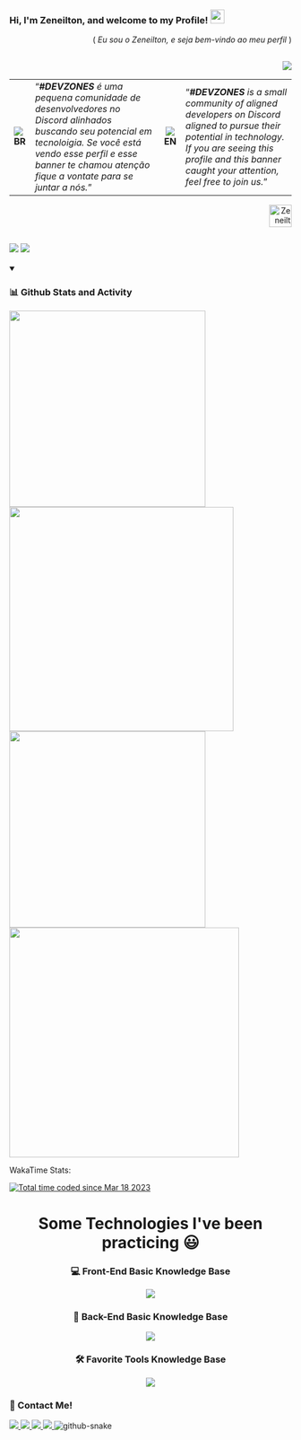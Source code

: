 <h3 align="left">Hi, I'm Zeneilton, and welcome to my Profile! <img src="https://media.giphy.com/media/hvRJCLFzcasrR4ia7z/giphy.gif" width="25px"></h3> 
<p align="right">( <em>Eu sou o Zeneilton, e seja bem-vindo ao meu perfil</em> )</p>

##
<div align="right">
  <a href="https://discord.me/devzones">
    <img src="https://github.com/zeneiltongpdev/zeneiltongpdev/blob/main/images/DEV.png?raw=true" >
  </a>
<table align="left">
  <tr>
    <td>
      <b>
        <a><img src="https://github.com/zeneiltongpdev/zeneiltongpdev/blob/main/icons/brazil-flag.gif?raw=true">BR</a>
      </b>
    </td>
    <td>
      <q><em><strong>#DEVZONES</strong> é uma pequena comunidade de desenvolvedores no Discord alinhados buscando seu potencial em tecnoloigia. Se você está vendo esse perfil e esse banner te chamou atenção fique a vontate para se juntar a nós.</em></q>
    </td>
    <td align="center">
      <b>
        <a><img src="https://github.com/zeneiltongpdev/zeneiltongpdev/blob/main/icons/united-states.gif?raw=true">EN</a>
      </b>
    </td>
    <td>
      <q><em><strong>#DEVZONES</strong> is a small community of aligned developers on Discord aligned to pursue their potential in technology. If you are seeing this profile and this banner caught your attention, feel free to join us.</em></q>
    </td>
  </tr>
</table>
</div>
<div  align="right">
  <img src="https://visitor-badge.feriirawann.repl.co/?username=zeneiltongpdev&repo=zeneiltongpdev&style=for-the-badge&label=Visitors&logo=OpenTelemetry&color=9c28d4&contentType=svg" alt="ZeneiltonDev Github Profile Visitors" height="40px" />
</div>

##
<h3 align="left">
  <img src="https://readme-typing-svg.demolab.com/?lines=About me:&font=Ubuntu&left=true&width=1000&height=70&color=9c28d4&vCenter=true&pause=10000&size=24">
  <img src="https://readme-typing-svg.demolab.com/?lines=Full%20Stack%20Developer;Experienced%20UX/UI%20Designer;3%2B%20Years%20of%20Coding%20Experience;Always%20Learning%20News%20Techniques&font=Ubuntu&left=true&width=1000&height=70&color=9c28d4&vCenter=true&pause=500&size=32">
</h3>

<details open >
  <summary><h3><strong>📊 Github Stats and Activity</strong></h3></summary>
  <div align="left">
    <img width="350em" src="https://streak-stats.demolab.com?user=zeneiltongpdev&theme=radical&hide_border=true" />
    <img width="400em" src="https://github-readme-stats.vercel.app/api?username=zeneiltongpdev&hide=prs,issues&show_icons=true&theme=radical&rank_icon=github&locale=en&line_height=30&hide_border=true"/>
    <img width="350em" src="https://github-readme-stats.vercel.app/api/top-langs/?username=zeneiltongpdev&show_icons=true&theme=radical&layout=compact&locale=en&langs_count=10&hide_border=true"/>
    <img width="410em" src="https://github-readme-stats.vercel.app/api/wakatime?username=zeneldev&langs_count=8&theme=radical&hide_border=true&custom_title=Coding%20Time&range=all_time&cache_seconds=14400" />
    <div align="left" >
      <p>WakaTime Stats:</p>
      <a href="https://wakatime.com/@5b16e0ec-6419-487c-9792-82c9468dd942">
        <img src="https://wakatime.com/badge/user/5b16e0ec-6419-487c-9792-82c9468dd942.svg"
          alt="Total time coded since Mar 18 2023" />
      </a>
    </div>
  </div>
</details>

##
<h1 align="center">Some Technologies I've been practicing 😃</h1>
  
<div align="center">
  <h3><strong>💻 Front-End Basic Knowledge Base</strong></h3>
  <img src="https://skillicons.dev/icons?i=react,vite,redux,materialui,javascript,styledcomponents,sass,css,html,git" />

  <h3><strong>🚪 Back-End Basic Knowledge Base</strong></h3>
  <img src="https://skillicons.dev/icons?i=nodejs,sequelize,prisma,mysql,postgresql,mongodb,firebase,java,spring,php" />

  <h3><strong>🛠️ Favorite Tools Knowledge Base</strong></h3>
  <img src="https://skillicons.dev/icons?i=vscode,idea,androidstudio,github,gitlab,bash,kotlin,postman,linux,aws" /> <!--&perline=5-->
</div>

<h3>🔗 Contact Me!</h3>
  <a href="https://www.linkedin.com/in/zeneilton-granja/">
    <img src="https://img.shields.io/badge/-LinkedIn-%230077B5?style=for-the-badge&logo=linkedin&logoColor=white">
  </a>
  <a href="https://instagram.com/zenel.gp">
    <img src="https://img.shields.io/badge/-Instagram-%23E4405F?style=for-the-badge&logo=instagram&logoColor=white">
  </a>
  <a href="https://wsp.zeneiltongp.dev">
    <img src="https://img.shields.io/badge/WhatsApp-25D366?style=for-the-badge&logo=whatsapp&logoColor=white">
  </a>
  <a href="mailto:zeneiltongranja@gmail.com">
    <img src="https://img.shields.io/badge/-Gmail-%23333?style=for-the-badge&logo=gmail&logoColor=white">
  </a>

  <picture>
  <source media="(prefers-color-scheme: dark)" srcset="github-snake-dark.svg" />
  <source media="(prefers-color-scheme: light)" srcset="github-snake.svg" />
  <img alt="github-snake" src="github-snake.svg" />
</picture>
